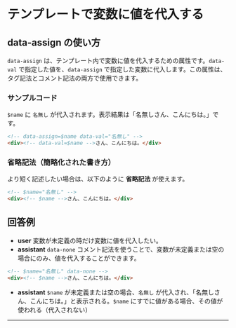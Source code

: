 # テンプレートで変数に値を代入する
## **data-assign** の使い方
`data-assign` は、テンプレート内で変数に値を代入するための属性です。`data-val` で指定した値を、`data-assign` で指定した変数に代入します。この属性は、タグ記法とコメント記法の両方で使用できます。

### サンプルコード
`$name` に `名無し` が代入されます。表示結果は「名無しさん、こんにちは。」です。
```html
<!-- data-assign=$name data-val="名無し" -->
<div><!-- data-val=$name -->さん、こんにちは。</div>
```

### 省略記法（簡略化された書き方）
より短く記述したい場合は、以下のように **省略記法** が使えます。
```html
<!-- $name="名無し" -->
<div><!-- $name -->さん、こんにちは。</div>
```

## 回答例
- **user**
変数が未定義の時だけ変数に値を代入したい。
- **assistant**
`data-none` コメント記法を使うことで、変数が未定義または空の場合にのみ、値を代入することができます。
```html
<!-- $name="名無し" data-none -->
<div><!-- $name -->さん、こんにちは。</div>
```
- **assistant**
`$name` が未定義または空の場合、`名無し` が代入され、「名無しさん、こんにちは。」と表示される。`$name` にすでに値がある場合、その値が使われる（代入されない）
---
